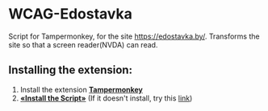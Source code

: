 # WCAG-Edostavka

Script for Tampermonkey, for the site https://edostavka.by/. Transforms the site so that a screen reader(NVDA) can read.

## Installing the extension:
1. Install the extension **[Tampermonkey](https://www.tampermonkey.net/)**
2. **[«Install the Script»](https://codeberg.org/femto/WCAG-Edostavka/raw/commit/e0ca66a2fe309beda3041b9efcf89c93a0de7c47/main.user.js)** (If it doesn't install, try this [link](https://github.com/AnDsergey13/WCAG-Edostavka/raw/master/main.user.js))
